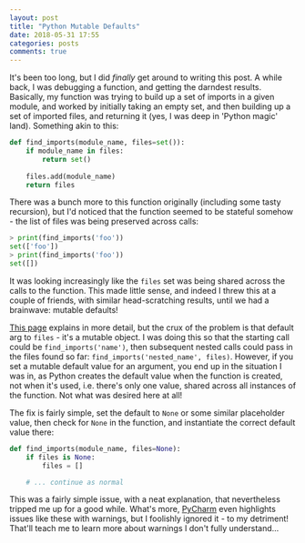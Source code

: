 ```yaml
---
layout: post
title: "Python Mutable Defaults"
date: 2018-05-31 17:55
categories: posts
comments: true
---
```


It's been too long, but I did _finally_ get around to writing this post. A while back, I was debugging a function, and getting the darndest results. Basically, my function was trying to build up a set of imports in a given module, and worked by initially taking an empty set, and then building up a set of imported files, and returning it (yes, I was deep in 'Python magic' land). Something akin to this:

```python
def find_imports(module_name, files=set()):
    if module_name in files:
        return set()
    
    files.add(module_name)
    return files
```

There was a bunch more to this function originally (including some tasty recursion), but I'd noticed that the function seemed to be stateful somehow - the list of files was being preserved across calls:

```python
> print(find_imports('foo'))
set(['foo'])
> print(find_imports('foo'))
set([])
```

It was looking increasingly like the `files` set was being shared across the calls to the function. This made little sense, and indeed I threw this at a couple of friends, with similar head-scratching results, until we had a brainwave: mutable defaults!

[This page](https://docs.quantifiedcode.com/python-anti-patterns/correctness/mutable_default_value_as_argument.html) explains in more detail, but the crux of the problem is that default arg to `files` - it's a mutable object. I was doing this so that the starting call could be `find_imports('name')`, then subsequent nested calls could pass in the files found so far: `find_imports('nested_name', files)`. However, if you set a mutable default value for an argument, you end up in the situation I was in, as Python creates the default value when the function is created, not when it's used, i.e. there's only one value, shared across all instances of the function. Not what was desired here at all!

The fix is fairly simple, set the default to `None` or some similar placeholder value, then check for `None` in the function, and instantiate the correct default value there:

```python
def find_imports(module_name, files=None):
    if files is None:
        files = []

    # ... continue as normal
```

This was a fairly simple issue, with a neat explanation, that nevertheless tripped me up for a good while. What's more, [PyCharm](https://www.jetbrains.com/pycharm/) even highlights issues like these with warnings, but I foolishly ignored it - to my detriment! That'll teach me to learn more about warnings I don't fully understand...
